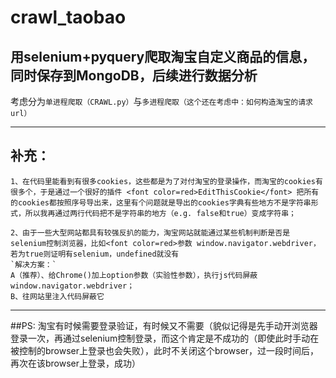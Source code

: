 # crawl_taobao
用selenium+pyquery爬取淘宝自定义商品的信息，同时保存到MongoDB，后续进行数据分析<br>
-------

考虑分为`单进程爬取（CRAWL.py）`与`多进程爬取（这个还在考虑中：如何构造淘宝的请求url）`

************

## 补充：
    1、在代码里能看到有很多cookies，这些都是为了对付淘宝的登录操作，而淘宝的cookies有很多个，于是通过一个很好的插件 <font color=red>EditThisCookie</font> 把所有的cookies都按照序号导出来，这里有个问题就是导出的cookies字典有些地方不是字符串形式，所以我再通过两行代码把不是字符串的地方（e.g. false和true）变成字符串；

    2、由于一些大型网站都具有较强反扒的能力，淘宝网站就能通过某些机制判断是否是selenium控制浏览器，比如<font color=red>参数 window.navigator.webdriver，若为true则证明有selenium，undefined就没有
    `解决方案：` 
    A（推荐）、给Chrome()加上option参数（实验性参数），执行js代码屏蔽window.navigator.webdriver；
    B、往网站里注入代码屏蔽它
    
    
**********
##PS:
淘宝有时候需要登录验证，有时候又不需要（貌似记得是先手动开浏览器登录一次，再通过selenium控制登录，而这个肯定是不成功的（即使此时手动在被控制的browser上登录也会失败），此时不关闭这个browser，过一段时间后，再次在该browser上登录，成功）
